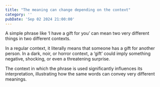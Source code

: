```yaml
---
title: "The meaning can change depending on the context"
category: ''
pubDate: 'Sep 02 2024 21:00:00'
---
```


A simple phrase like ‘I have a gift for you’ can mean two very different things in two different contexts.

In a regular context, it literally means that someone has a gift for another person. In a dark, noir, or horror context, a ‘gift’ could imply something negative, shocking, or even a threatening surprise.

The context in which the phrase is used significantly influences its interpretation, illustrating how the same words can convey very different meanings.
